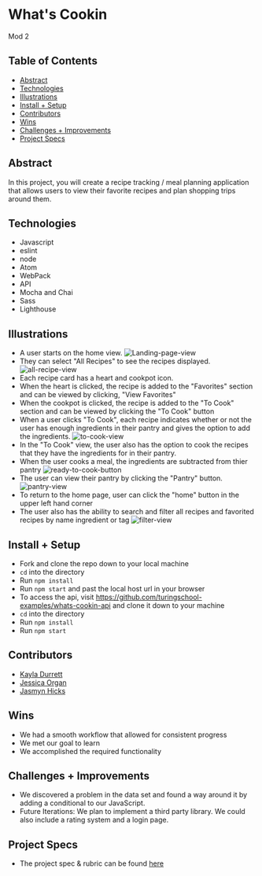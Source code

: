 # What's Cookin
Mod 2

## Table of Contents
  - [Abstract](#abstract)
  - [Technologies](#technologies)
  - [Illustrations](#illustrations)
  - [Install + Setup](#set-up)
  - [Contributors](#contributors)
  - [Wins](#wins)
  - [Challenges + Improvements](#challenges-+-Improvements)
  - [Project Specs](#project-specs)

## Abstract
In this project, you will create a recipe tracking / meal planning application that allows users to view their favorite recipes and plan shopping trips around them.

## Technologies
  - Javascript
  - eslint
  - node
  - Atom
  - WebPack
  - API
  - Mocha and Chai
  - Sass
  - Lighthouse

## Illustrations

 - A user starts on the home view.
 ![Landing-page-view](https://user-images.githubusercontent.com/83175748/148840029-0a231b5f-7710-46e0-8017-1b73e15d2cd2.png)
 - They can select "All Recipes" to see the recipes displayed.
 ![all-recipe-view](https://user-images.githubusercontent.com/83175748/148840613-c0c8dfe3-6eac-42f1-95c8-dc9b426acb92.png)
 - Each recipe card has a heart and cookpot icon.
 - When the heart is clicked, the recipe is added to the "Favorites" section and can be viewed by clicking, "View Favorites"
 - When the cookpot is clicked, the recipe is added to the "To Cook" section and can be viewed by clicking the "To Cook" button
 - When a user clicks "To Cook", each recipe indicates whether or not the user has enough ingredients in their pantry and gives the option to add the ingredients.
 ![to-cook-view](https://user-images.githubusercontent.com/83175748/148840634-95c050d7-638c-48c9-aea6-6406d3b9e888.png)
 - In the "To Cook" view, the user also has the option to cook the recipes that they have the ingredients for in their pantry.
 - When the user cooks a meal, the ingredients are subtracted from thier pantry
 ![ready-to-cook-button](https://user-images.githubusercontent.com/83175748/148841024-24c12794-4590-440e-9fcb-2b67bb7b96f7.png)
 - The user can view their pantry by clicking the "Pantry" button.
 ![pantry-view](https://user-images.githubusercontent.com/83175748/148840667-7779188b-b9e2-48f7-baa4-93e3b9110726.png)
 - To return to the home page, user can click the "home" button in the upper left hand corner
 - The user also has the ability to search and filter all recipes and favorited recipes by name ingredient or tag
 ![filter-view](https://user-images.githubusercontent.com/83175748/148840592-a400f9c2-3363-4f36-bf19-454e63cc0272.png)
 
## Install + Setup
  - Fork and clone the repo down to your local machine
  - `cd` into the directory
  - Run `npm install`
  - Run `npm start` and past the local host url in your browser
  - To access the api, visit https://github.com/turingschool-examples/whats-cookin-api and clone it down to your machine
  - `cd` into the directory
  - Run `npm install`
  - Run `npm start`

## Contributors
  - [Kayla Durrett](https://github.com/krdurrett)
  - [Jessica Organ](https://github.com/Jorgan612)
  - [Jasmyn Hicks](https://github.com/jasmyn2244)

## Wins
  - We had a smooth workflow that allowed for consistent progress
  - We met our goal to learn
  - We accomplished the required functionality

## Challenges + Improvements
  - We discovered a problem in the data set and found a way around it by adding a conditional to our JavaScript.
  - Future Iterations: We plan to implement a third party library. We could also include a rating system and a login page.

## Project Specs
  - The project spec & rubric can be found [here](https://frontend.turing.edu/projects/whats-cookin-part-one.html)

